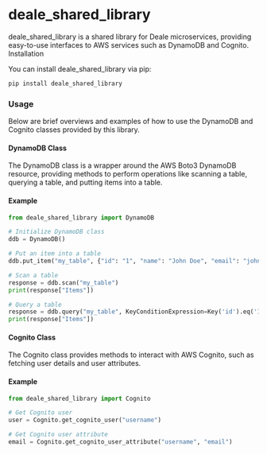 # deale_shared_library

deale_shared_library is a shared library for Deale microservices, providing easy-to-use interfaces to AWS services such as DynamoDB and Cognito.
Installation

You can install deale_shared_library via pip:

``` python
pip install deale_shared_library
```


### Usage

Below are brief overviews and examples of how to use the DynamoDB and Cognito classes provided by this library.

#### DynamoDB Class

The DynamoDB class is a wrapper around the AWS Boto3 DynamoDB resource, providing methods to perform operations like scanning a table, querying a table, and putting items into a table.

#### Example


```python
from deale_shared_library import DynamoDB

# Initialize DynamoDB class
ddb = DynamoDB()

# Put an item into a table
ddb.put_item("my_table", {"id": "1", "name": "John Doe", "email": "john@example.com"})

# Scan a table
response = ddb.scan("my_table")
print(response["Items"])

# Query a table
response = ddb.query("my_table", KeyConditionExpression=Key('id').eq('1'))
print(response["Items"])
```


#### Cognito Class

The Cognito class provides methods to interact with AWS Cognito, such as fetching user details and user attributes.

#### Example


``` python
from deale_shared_library import Cognito

# Get Cognito user
user = Cognito.get_cognito_user("username")

# Get Cognito user attribute
email = Cognito.get_cognito_user_attribute("username", "email")
```